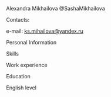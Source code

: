 Alexandra Mikhailova @SashaMikhailova

Contacts: 

e-mail:  ks.mihailova@yandex.ru

Personal Information

Skills

Work experience

Education

English level
